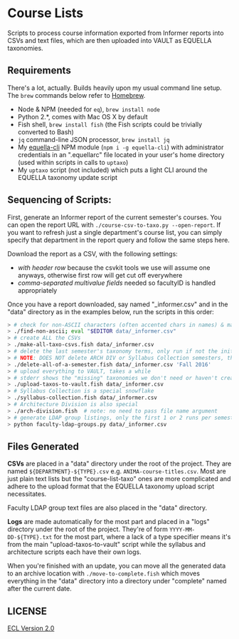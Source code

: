 # Course Lists

Scripts to process course information exported from Informer reports into CSVs and text files, which are then uploaded into VAULT as EQUELLA taxonomies.

## Requirements

There's a lot, actually. Builds heavily upon my usual command line setup. The `brew` commands below refer to [Homebrew](http://brew.sh).

- Node & NPM (needed for `eq`), `brew install node`
- Python 2.\*, comes with Mac OS X by default
- Fish shell, `brew install fish` (the Fish scripts could be trivially converted to Bash)
- `jq` command-line JSON processor, `brew install jq`
- My [equella-cli](https://github.com/cca/equella_cli) NPM module (`npm i -g equella-cli`) with administrator credentials in an ".equellarc" file located in your user's home directory (used within scripts in calls to `uptaxo`)
- My `uptaxo` script (not included) which puts a light CLI around the EQUELLA taxonomy update script

## Sequencing of Scripts:

First, generate an Informer report of the current semester's courses. You can open the report URL with `./course-csv-to-taxo.py --open-report`. If you want to refresh just a single department's course list, you can simply specify that department in the report query and follow the same steps here.

Download the report as a CSV, with the following settings:

- _with header row_ because the csvkit tools we use will assume one anyways, otherwise first row will get cut off everywhere
- _comma-separated multivalue fields_ needed so facultyID is handled appropriately

Once you have a report downloaded, say named "\_informer.csv" and in the "data" directory as in the examples below, run the scripts in this order:

```sh
> # check for non-ASCII characters (often accented chars in names) & manually remove them
> ./find-non-ascii; eval "$EDITOR data/_informer.csv"
> # create ALL the CSVs
> ./make-all-taxo-csvs.fish data/_informer.csv
> # delete the last semester's taxonomy terms, only run if not the initial upload
> # NOTE: DOES NOT delete ARCH DIV or Syllabus Collection semesters, that's manual
> ./delete-all-of-a-semester.fish data/_informer.csv 'Fall 2016'
> # upload everything to VAULT, takes a while
> # stderr shows the "missing" taxonomies we don't need or haven't created yet
> ./upload-taxos-to-vault.fish data/_informer.csv
> # Syllabus Collection is a special snowflake
> ./syllabus-collection.fish data/_informer.csv
> # Architecture Division is also special
> ./arch-division.fish  # note: no need to pass file name argument
> # generate LDAP group listings, only the first 1 or 2 runs per semester
> python faculty-ldap-groups.py data/_informer.csv
```

## Files Generated

**CSVs** are placed in a "data" directory under the root of the project. They are named `${DEPARTMENT}-${TYPE}.csv` e.g. `ANIMA-course-titles.csv`. Most are just plain text lists but the "course-list-taxo" ones are more complicated and adhere to the upload format that the EQUELLA taxonomy upload script necessitates.

Faculty LDAP group text files are also placed in the "data" directory.

**Logs** are made automatically for the most part and placed in a "logs" directory under the root of the project. They're of form `YYYY-MM-DD-${TYPE}.txt` for the most part, where a lack of a type specifier means it's from the main "upload-taxos-to-vault" script while the syllabus and architecture scripts each have their own logs.

When you're finished with an update, you can move all the generated data to an archive location with `./move-to-complete.fish` which moves everything in the "data" directory into a directory under "complete" named after the current date.

## LICENSE

[ECL Version 2.0](https://opensource.org/licenses/ECL-2.0)
